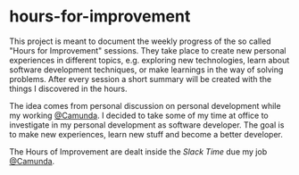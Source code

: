 # hours-for-improvement

This project is meant to document the weekly progress of the so called "Hours for Improvement" sessions. They take place to create new personal experiences in different topics, e.g. exploring new technologies, learn about software development techniques, or make learnings in the way of solving problems. After every session a short summary will be created with the things I discovered in the hours.

The idea comes from personal discussion on personal development while my working [@Camunda](https://github.com/camunda). I decided to take some of my time at office to investigate in my personal development as software developer. The goal is to make new experiences, learn new stuff and become a better developer.

The Hours of Improvement are dealt inside the *Slack Time* due  my job [@Camunda](https://github.com/camunda).
